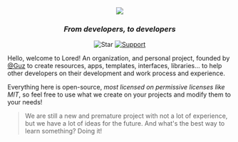 <div align="center">
	<img src="https://raw.githubusercontent.com/LoredDev/.github/main/assets/animated-banner.gif">
	<h3><i>From developers, to developers</i></h3>

![Star][starsbadge]
[![Support][supportbadge]][support]

</div>

Hello, welcome to Lored! An organization, and personal project, founded by 
[@Guz](https://github.com/guz013) to create resources, apps, templates, interfaces, libraries... to 
help other developers on their development and work process and experience.

Everything here is open-source, *most licensed on permissive licenses like 
MIT*, so feel free to use what we create on your projects and modify them to 
your needs!

> We are still a new and premature project with not a lot of experience, 
> but we have a lot of ideas for the future. And what's the best way to 
> learn something? Doing it!


[starsbadge]: https://img.shields.io/github/stars/loreddev?style=for-the-badge&logo=Github&logoColor=96cdfb&labelColor=161032&color=96cdfb
[supportbadge]: https://img.shields.io/badge/Kofi-white?style=for-the-badge&labelColor=161032&color=c78dff&&logoColor=c78dff&logo=Ko-Fi&label=Support
[languagebadge]: https://img.shields.io/github/languages/top/:user/:repo
[support]: https://www.ko-fi.com/guz013